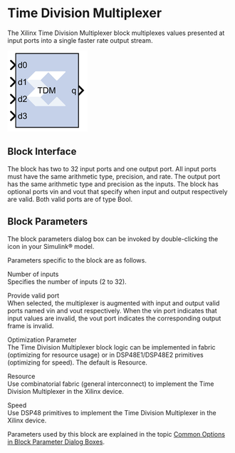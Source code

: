 # Time Division Multiplexer

The Xilinx Time Division Multiplexer block multiplexes values presented
at input ports into a single faster rate output stream.

![](./Images/jll1555437329595.png)

## Block Interface

The block has two to 32 input ports and one output port. All input ports
must have the same arithmetic type, precision, and rate. The output port
has the same arithmetic type and precision as the inputs. The block has
optional ports vin and vout that specify when input and output
respectively are valid. Both valid ports are of type Bool.

## Block Parameters

The block parameters dialog box can be invoked by double-clicking the
icon in your Simulink® model.

Parameters specific to the block are as follows.

Number of inputs  
Specifies the number of inputs (2 to 32).

Provide valid port  
When selected, the multiplexer is augmented with input and output valid
ports named vin and vout respectively. When the vin port indicates that
input values are invalid, the vout port indicates the corresponding
output frame is invalid.

Optimization Parameter  
The Time Division Multiplexer block logic can be implemented in fabric
(optimizing for resource usage) or in DSP48E1/DSP48E2 primitives
(optimizing for speed). The default is Resource.

Resource  
Use combinatorial fabric (general interconnect) to implement the Time
Division Multiplexer in the Xilinx device.

Speed  
Use DSP48 primitives to implement the Time Division Multiplexer in the
Xilinx device.

Parameters used by this block are explained in the topic [Common Options
in Block Parameter Dialog
Boxes](common-options-in-block-parameter-dialog-boxes-aa1032308.html).
